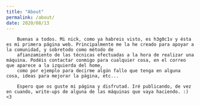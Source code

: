 ```yaml
---
title: "About"
permalink: /about/
date: 2020/08/13
---
```


		Buenas a todos. Mi nick, como ya habreis visto, es h3g0c1v y ésta es mi primera página web. Principalmente me la he creado para apoyar a la comunidad, y sobretodo como método de 
		afianzamiento de las técnicas efectuadas a la hora de realizar una máquina. Podéis contactar conmigo para cualquier cosa, en el correo que aparece a la izquierda del home,
		como por ejemplo para decirme algún fallo que tenga en alguna cosa, ideas para mejorar la página, etc...

		Espero que os guste mi página y disfrutad. Iré publicando, de vez en cuando, write-ups de alguna de las máquinas que vaya haciendo. :) <3
